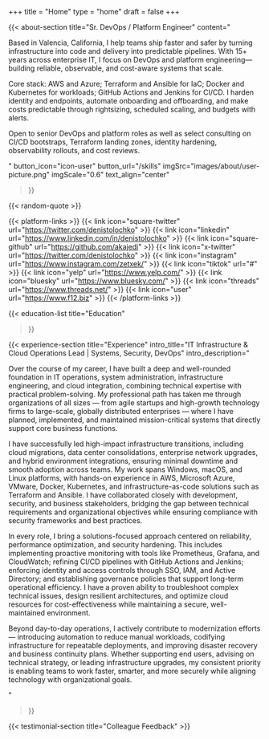 +++
title =  "Home"
type = "home"
draft = false
+++



{{< about-section
    title="Sr. DevOps / Platform Engineer"
    content="<p>Based in Valencia, California, I help teams ship faster and safer by turning infrastructure into code and delivery into predictable pipelines. With 15+ years across enterprise IT, I focus on DevOps and platform engineering—building reliable, observable, and cost-aware systems that scale.</p><p>Core stack: AWS and Azure; Terraform and Ansible for IaC; Docker and Kubernetes for workloads; GitHub Actions and Jenkins for CI/CD. I harden identity and endpoints, automate onboarding and offboarding, and make costs predictable through rightsizing, scheduled scaling, and budgets with alerts.</p><p>Open to senior DevOps and platform roles as well as select consulting on CI/CD bootstraps, Terraform landing zones, identity hardening, observability rollouts, and cost reviews.</p>"
    button_icon="icon-user"
    button_url="/skills"
    imgSrc="images/about/user-picture.png"
    imgScale="0.6"
    text_align="center"
 >}}

{{< random-quote >}}


{{< platform-links >}} 
  {{< link icon="square-twitter" url="https://twitter.com/denistolochko" >}} 
  {{< link icon="linkedin" url="https://www.linkedin.com/in/denistolochko" >}} 
  {{< link icon="square-github" url="https://github.com/akajedi" >}} 
  {{< link icon="x-twitter" url="https://twitter.com/denistolochko" >}} 
  {{< link icon="instagram" url="https://www.instagram.com/zetxek/" >}} 
  {{< link icon="tiktok" url="#" >}} 
  {{< link icon="yelp" url="https://www.yelp.com/" >}} 
  {{< link icon="bluesky" url="https://www.bluesky.com/" >}} 
  {{< link icon="threads" url="https://www.threads.net/" >}} 
  {{< link icon="user" url="https://www.f12.biz" >}} 
{{< /platform-links >}}

{{< education-list
    title="Education" 
>}}

{{< experience-section
    title="Experience"
    intro_title="IT Infrastructure & Cloud Operations Lead | Systems, Security, DevOps"
    intro_description="<p>Over the course of my career, I have built a deep and well-rounded foundation in IT operations, system administration, infrastructure engineering, and cloud integration, combining technical expertise with practical problem-solving. My professional path has taken me through organizations of all sizes — from agile startups and high-growth technology firms to large-scale, globally distributed enterprises — where I have planned, implemented, and maintained mission-critical systems that directly support core business functions.</p> <p>I have successfully led high-impact infrastructure transitions, including cloud migrations, data center consolidations, enterprise network upgrades, and hybrid environment integrations, ensuring minimal downtime and smooth adoption across teams. My work spans Windows, macOS, and Linux platforms, with hands-on experience in AWS, Microsoft Azure, VMware, Docker, Kubernetes, and infrastructure-as-code solutions such as Terraform and Ansible. I have collaborated closely with development, security, and business stakeholders, bridging the gap between technical requirements and organizational objectives while ensuring compliance with security frameworks and best practices.</p> <p>In every role, I bring a solutions-focused approach centered on reliability, performance optimization, and security hardening. This includes implementing proactive monitoring with tools like Prometheus, Grafana, and CloudWatch; refining CI/CD pipelines with GitHub Actions and Jenkins; enforcing identity and access controls through SSO, IAM, and Active Directory; and establishing governance policies that support long-term operational efficiency. I have a proven ability to troubleshoot complex technical issues, design resilient architectures, and optimize cloud resources for cost-effectiveness while maintaining a secure, well-maintained environment.</p><p> Beyond day-to-day operations, I actively contribute to modernization efforts — introducing automation to reduce manual workloads, codifying infrastructure for repeatable deployments, and improving disaster recovery and business continuity plans. Whether supporting end users, advising on technical strategy, or leading infrastructure upgrades, my consistent priority is enabling teams to work faster, smarter, and more securely while aligning technology with organizational goals.</p>"
>}}


{{< testimonial-section
    title="Colleague Feedback" >}}
